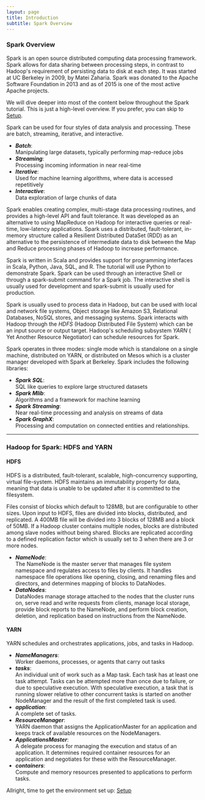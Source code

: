 ```yaml
---
layout: page
title: Introduction
subtitle: Spark Overview
---
```


### Spark Overview
Spark is an open source distributed computing data processing framework. Spark allows for data sharing between processing steps, in contrast to Hadoop's requirement of persisting data to disk at each step. It was started at UC Berkeley in 2009, by Matei Zaharia. Spark was donated to the Apache Software Foundation in 2013 and as of 2015 is one of the most active Apache projects.  

We will dive deeper into most of the content below throughout the Spark tutorial. This is just a high-level overview. If you prefer, you can skip to [Setup](../setup).

Spark can be used for four styles of data analysis and processing. These are batch, streaming, iterative, and interactive.

+ **_Batch_**:  
 Manipulating large datasets, typically performing map-reduce jobs
+ **_Streaming_**:  
 Processing incoming information in near real-time
+ **_Iterative_**:  
 Used for machine learning algorithms, where data is accessed repetitively
+ **_Interactive_**:  
 Data exploration of large chunks of data  

Spark enables creating complex, multi-stage data processing routines, and provides a high-level API and fault tolerance. It was developed as an alternative to using MapReduce on Hadoop for interactive queries or real-time, low-latency applications. Spark uses a distributed, fault-tolerant, in-memory structure called a Resilient Distributed DataSet (RDD) as an alternative to the persistence of intermediate data to disk between the Map and Reduce processing phases of Hadoop to increase performance.  

Spark is written in Scala and provides support for programming interfaces in Scala, Python, Java, SQL, and R. The tutorial will use Python to demonstrate Spark. Spark can be used through an interactive Shell or through a spark-submit command for a Spark job. The interactive shell is usually used for development and spark-submit is usually used for production.  

Spark is usually used to process data in Hadoop, but can be used with local and network file systems, Object storage like Amazon S3, Relational Databases, NoSQL stores, and messaging systems. Spark interacts with Hadoop through the <em>HDFS</em> (Hadoop Distributed File System) which can be an input source or output target. Hadoop's scheduling subsystem <em>YARN</em> ( Yet Another Resource Negotiator) can schedule resources for Spark.  

Spark operates in three modes: single mode which is standalone on a single machine, distributed on YARN, or distributed on Mesos which is a cluster manager developed with Spark at Berkeley. Spark includes the following libraries:  

+ **_Spark SQL_**:  
 SQL like queries to explore large structured datasets
+ **_Spark Mlib_**:  
 Algorithms and a framework for machine learning
+ **_Spark Streaming_**:  
 Near real-time processing and analysis on streams of data
+ **_Spark GraphX_**:  
 Processing and computation on connected entities and relationships.  

***  

### Hadoop for Spark: HDFS and YARN  

#### HDFS  

HDFS is a distributed, fault-tolerant, scalable, high-concurrency supporting, virtual file-system. HDFS maintains an immutability property for data, meaning that data is unable to be updated after it is committed to the filesystem.  

 Files consist of blocks which default to 128MB, but are configurable to other sizes. Upon input to HDFS, files are divided into blocks, distributed, and replicated. A 400MB file will be divided into 3 blocks of 128MB and a block of 50MB. If a Hadoop cluster contains multiple nodes, blocks are distributed among slave nodes without being shared. Blocks are replicated according to a defined replication factor which is usually set to 3 when there are 3 or more nodes.  

+ **_NameNode_**:  
 The NameNode is the master server that manages file system namespace and regulates access to files by clients. It handles namespace file operations like opening, closing, and renaming files and directors, and determines mapping of blocks to DataNodes.
+ **_DataNodes_**:  
 DataNodes manage storage attached to the nodes that the cluster runs on, serve read and write requests from clients, manage local storage, provide block reports to the NameNode, and perform block creation, deletion, and replication based on instructions from the NameNode.

#### YARN  

YARN schedules and orchestrates applications, jobs, and tasks in Hadoop.

+ **_NameManagers_**:  
 Worker daemons, processes, or agents that carry out tasks
+ **_tasks_**:  
 An individual unit of work such as a Map task. Each task has at least one task attempt. Tasks can be attempted more than once due to failure, or due to speculative execution. With speculative execution, a task that is running slower relative to other concurrent tasks is started on another NodeManager and the result of the first completed task is used.
+ **_application_**:  
 A complete set of tasks.
+ **_ResourceManager_**:  
 YARN daemon that assigns the ApplicationMaster for an application and keeps track of available resources on the NodeManagers.
+ **_ApplicationsMaster_**:  
 A delegate process for managing the execution and status of an application. It determines required container resources for an application and negotiates for these with the ResourceManager.
+ **_containers_**:  
 Compute and memory resources presented to applications to perform tasks.


 Allright, time to get the environment set up: [Setup](../setup)

